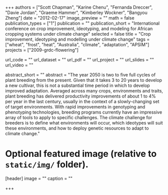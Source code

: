 +++
authors = ["Scott Chapman", "Karine Chenu", "Fernanda Dreccer", "Davie Jordan", "Graeme Hammer", "Kimberley Wockner", "Bangyou Zheng"] 
date = "2012-02-17"
image_preview = ""
math = false
publication_types = ["1"]
publication = ""
publication_short = "International conference on crop improvement, ideotyping, and modeling for African cropping systems under climate change"
selected = false
title = "Crop improvement, ideotyping and modelling under climate change"
tags = ["wheat", "frost", "heat", "Australia", "climate", "adaptation", "APSIM"]
projects = ["2009-grdc-flowering"]

url_code = ""
url_dataset = ""
url_pdf = ""
url_project = ""
url_slides = ""
url_video = ""

abstract_short = ""
abstract = "The year 2050 is two to five full cycles of plant breeding from the present. Given that it takes 3 to 20 years to develop a new cultivar, this is not a substantial time period in which to develop improved adaptation. Averaged across many crops, environments and traits, plant breeding has delivered productivity improvements of about 1 to 4% per year in the last century, usually in the context of a slowly-changing set of target environments. With rapid improvements in genotyping and phenotyping technologies, breeding programs currently have an impressive array of tools to apply to specific challenges. The climate challenge for breeders is to define what environments will occur, which ideotypes will suit these environments, and how to deploy genetic resources to adapt to climate change."


# Optional featured image (relative to `static/img/` folder).
[header]
image = ""
caption = ""

+++
